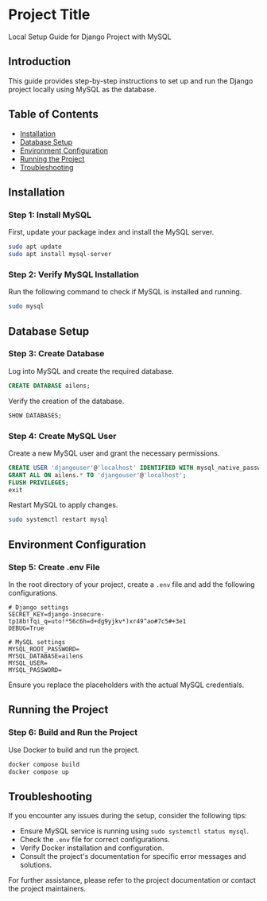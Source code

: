 # Project Title

Local Setup Guide for Django Project with MySQL

## Introduction

This guide provides step-by-step instructions to set up and run the Django project locally using MySQL as the database.

## Table of Contents

- [Installation](#installation)
- [Database Setup](#database-setup)
- [Environment Configuration](#environment-configuration)
- [Running the Project](#running-the-project)
- [Troubleshooting](#troubleshooting)

## Installation

### Step 1: Install MySQL

First, update your package index and install the MySQL server.

```bash
sudo apt update
sudo apt install mysql-server
```

### Step 2: Verify MySQL Installation

Run the following command to check if MySQL is installed and running.

```bash
sudo mysql
```

## Database Setup

### Step 3: Create Database

Log into MySQL and create the required database.

```sql
CREATE DATABASE ailens;
```

Verify the creation of the database.

```sql
SHOW DATABASES;
```

### Step 4: Create MySQL User

Create a new MySQL user and grant the necessary permissions.

```sql
CREATE USER 'djangouser'@'localhost' IDENTIFIED WITH mysql_native_password BY 'password';
GRANT ALL ON ailens.* TO 'djangouser'@'localhost';
FLUSH PRIVILEGES;
exit
```

Restart MySQL to apply changes.

```bash
sudo systemctl restart mysql
```

## Environment Configuration

### Step 5: Create .env File

In the root directory of your project, create a `.env` file and add the following configurations.

```env
# Django settings
SECRET_KEY=django-insecure-tp18b!fqi_q=uto!*56c6h=d+dg9yjkv*)xr49^ao#7c5#+3e1
DEBUG=True

# MySQL settings
MYSQL_ROOT_PASSWORD=
MYSQL_DATABASE=ailens
MYSQL_USER=
MYSQL_PASSWORD=
```

Ensure you replace the placeholders with the actual MySQL credentials.

## Running the Project

### Step 6: Build and Run the Project

Use Docker to build and run the project.

```bash
docker compose build
docker compose up
```

## Troubleshooting

If you encounter any issues during the setup, consider the following tips:

- Ensure MySQL service is running using `sudo systemctl status mysql`.
- Check the `.env` file for correct configurations.
- Verify Docker installation and configuration.
- Consult the project's documentation for specific error messages and solutions.

For further assistance, please refer to the project documentation or contact the project maintainers.
